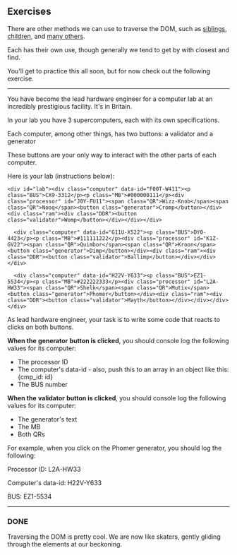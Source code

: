 ## Exercises


There are other methods we can use to traverse the DOM, such as [siblings](https://api.jquery.com/siblings/), [children](https://api.jquery.com/children/), and [many others](https://api.jquery.com/category/traversing/).

  

Each has their own use, though generally we tend to get by with closest and find.

  

You'll get to practice this all soon, but for now check out the following exercise.

  

----------

  

You have become the lead hardware engineer for a computer lab at an incredibly prestigious facility. It's in Britain.

  

In your lab you have 3 supercomputers, each with its own specifications.

Each computer, among other things, has two buttons: a validator and a generator

  

These buttons are your only way to interact with the other parts of each computer.

  

Here is your lab (instructions below):

  
```
<div id="lab"><div class="computer" data-id="F00T-W411"><p class="BUS">CX9-3312</p><p class="MB">#000000111</p><div class="processor" id="J0Y-FU11"><span class="QR">Wizz-Knob</span><span class="QR">Nooq</span><button class="generator">Cromp</button></div><div class="ram"><div class="DDR"><button class="validator">Womp</button></div></div></div>

  <div class="computer" data-id="G11U-X522"><p class="BUS">DY0-4423</p><p class="MB">#111111222</p><div class="processor" id="K1Z-GV22"><span class="QR">Quimbor</span><span class="QR">Kroon</span><button class="generator">Dimp</button></div><div class="ram"><div class="DDR"><button class="validator">Ballimp</button></div></div></div>

  <div class="computer" data-id="H22V-Y633"><p class="BUS">EZ1-5534</p><p class="MB">#222222333</p><div class="processor" id="L2A-HW33"><span class="QR">Shelk</span><span class="QR">Mutix</span><button class="generator">Phomer</button></div><div class="ram"><div class="DDR"><button class="validator">Mayth</button></div></div></div>
</div>
```
  

As lead hardware engineer, your task is to write some code that reacts to clicks on both buttons.

  

**When the** **generator** **button is clicked**, you should console log the following values for its computer:

  

-   The processor ID
-   The computer's data-id - also, push this to an array in an object like this: {cmp_id: id}
-   The BUS number

  

**When the** **validator** **button is clicked**, you should console log the following values for its computer:

  

-   The generator's text
-   The MB
-   Both QRs

  

For example, when you click on the Phomer generator, you should log the following:

  

Processor ID: L2A-HW33

Computer's data-id: H22V-Y633

BUS: EZ1-5534

  

----------

  

### **DONE**

Traversing the DOM is pretty cool. We are now like skaters, gently gliding through the elements at our beckoning.